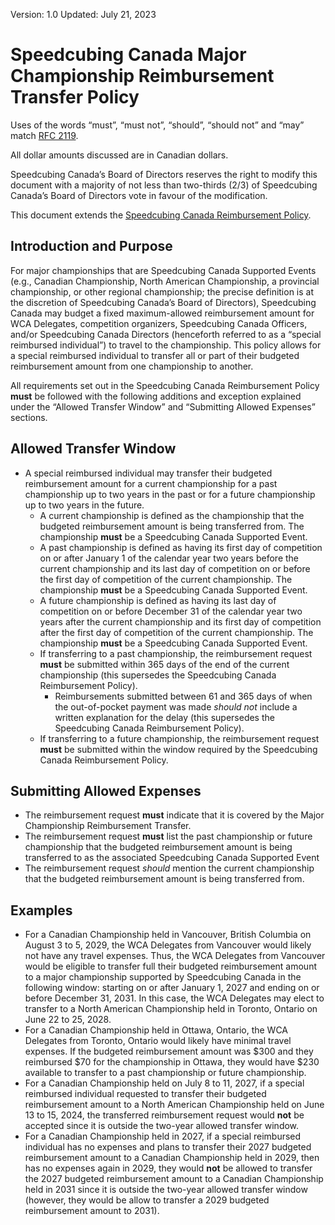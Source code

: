 <style type="text/css">
  a[href]:after { content : "" }
</style>

Version: 1.0
Updated: July 21, 2023

# Speedcubing Canada Major Championship Reimbursement Transfer Policy

Uses of the words “must”, “must not”, “should”, “should not” and “may” match [RFC 2119](https://www.ietf.org/rfc/rfc2119.txt).

All dollar amounts discussed are in Canadian dollars.

Speedcubing Canada’s Board of Directors reserves the right to modify this document with a majority of not less than two-thirds (2/3) of Speedcubing Canada’s Board of Directors vote in favour of the modification.

This document extends the [Speedcubing Canada Reimbursement Policy](https://www.speedcubingcanada.org/documents/reimbursement-policy.pdf).

## Introduction and Purpose

For major championships that are Speedcubing Canada Supported Events (e.g., Canadian Championship, North American Championship, a provincial championship, or other regional championship; the precise definition is at the discretion of Speedcubing Canada’s Board of Directors), Speedcubing Canada may budget a fixed maximum-allowed reimbursement amount for WCA Delegates, competition organizers, Speedcubing Canada Officers, and/or Speedcubing Canada Directors (henceforth referred to as a “special reimbursed individual”) to travel to the championship. This policy allows for a special reimbursed individual to transfer all or part of their budgeted reimbursement amount from one championship to another.

All requirements set out in the Speedcubing Canada Reimbursement Policy **must** be followed with the following additions and exception explained under the “Allowed Transfer Window” and “Submitting Allowed Expenses” sections.

## Allowed Transfer Window

- A special reimbursed individual may transfer their budgeted reimbursement amount for a current championship for a past championship up to two years in the past or for a future championship up to two years in the future.
  - A current championship is defined as the championship that the budgeted reimbursement amount is being transferred from. The championship **must** be a Speedcubing Canada Supported Event.
  - A past championship is defined as having its first day of competition on or after January 1 of the calendar year two years before the current championship and its last day of competition on or before the first day of competition of the current championship. The championship **must** be a Speedcubing Canada Supported Event.
  - A future championship is defined as having its last day of competition on or before December 31 of the calendar year two years after the current championship and its first day of competition after the first day of competition of the current championship. The championship **must** be a Speedcubing Canada Supported Event.
  - If transferring to a past championship, the reimbursement request **must** be submitted within 365 days of the end of the current championship (this supersedes the Speedcubing Canada Reimbursement Policy).
    - Reimbursements submitted between 61 and 365 days of when the out-of-pocket payment was made *should not* include a written explanation for the delay (this supersedes the Speedcubing Canada Reimbursement Policy).
  - If transferring to a future championship, the reimbursement request **must** be submitted within the window required by the Speedcubing Canada Reimbursement Policy.  

## Submitting Allowed Expenses

- The reimbursement request **must** indicate that it is covered by the Major Championship Reimbursement Transfer.
- The reimbursement request **must** list the past championship or future championship that the budgeted reimbursement amount is being transferred to as the associated Speedcubing Canada Supported Event
- The reimbursement request _should_ mention the current championship that the budgeted reimbursement amount is being transferred from.

## Examples

- For a Canadian Championship held in Vancouver, British Columbia on August 3 to 5, 2029, the WCA Delegates from Vancouver would likely not have any travel expenses. Thus, the WCA Delegates from Vancouver would be eligible to transfer full their budgeted reimbursement amount to a major championship supported by Speedcubing Canada in the following window: starting on or after January 1, 2027 and ending on or before December 31, 2031. In this case, the WCA Delegates may elect to transfer to a North American Championship held in Toronto, Ontario on June 22 to 25, 2028.
- For a Canadian Championship held in Ottawa, Ontario, the WCA Delegates from Toronto, Ontario would likely have minimal travel expenses. If the budgeted reimbursement amount was \$300 and they reimbursed \$70 for the championship in Ottawa, they would have \$230 available to transfer to a past championship or future championship.
- For a Canadian Championship held on July 8 to 11, 2027, if a special reimbursed individual requested to transfer their budgeted reimbursement amount to a North American Championship held on June 13 to 15, 2024, the transferred reimbursement request would **not** be accepted since it is outside the two-year allowed transfer window.
- For a Canadian Championship held in 2027, if a special reimbursed individual has no expenses and plans to transfer their 2027 budgeted reimbursement amount to a Canadian Championship held in 2029, then has no expenses again in 2029, they would **not** be allowed to transfer the 2027 budgeted reimbursement amount to a Canadian Championship held in 2031 since it is outside the two-year allowed transfer window (however, they would be allow to transfer a 2029 budgeted reimbursement amount to 2031).
